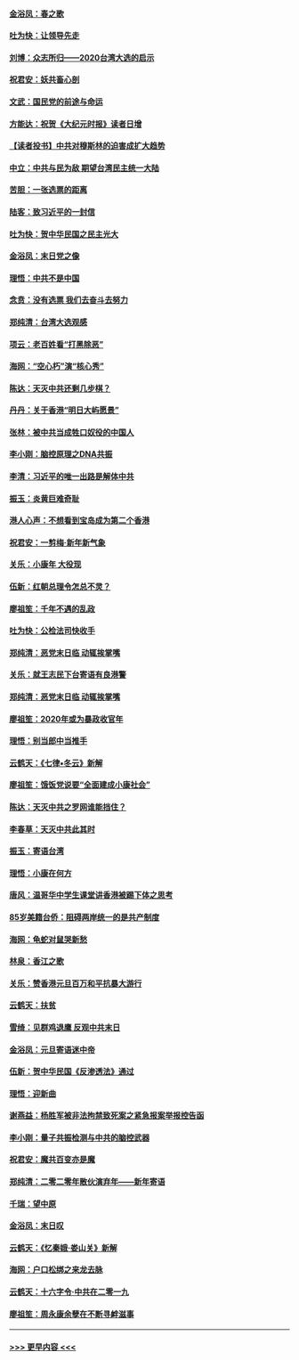 #### [金浴凤：春之歌](../pages/nsc993/n11797687.md?t=01170902) 
#### [吐为快：让领导先走](../pages/nsc993/n11797512.md?t=01170902) 
#### [刘博：众志所归——2020台湾大选的启示](../pages/nsc993/n11796878.md?t=01170902) 
#### [祝君安：妖共畜心剖](../pages/nsc993/n11794273.md?t=01170902) 
#### [文武：国民党的前途与命运](../pages/nsc993/n11794198.md?t=01170902) 
#### [方能达：祝贺《大纪元时报》读者日增](../pages/nsc993/n11793807.md?t=01170902) 
#### [【读者投书】中共对穆斯林的迫害成扩大趋势](../pages/nsc993/n11791371.md?t=01170902) 
#### [中立：中共与民为敌 期望台湾民主统一大陆](../pages/nsc993/n11790392.md?t=01170902) 
#### [苦胆：一张选票的距离](../pages/nsc993/n11788914.md?t=01170902) 
#### [陆客：致习近平的一封信](../pages/nsc993/n11788867.md?t=01170902) 
#### [吐为快：贺中华民国之民主光大](../pages/nsc993/n11788618.md?t=01170902) 
#### [金浴凤：末日党之像](../pages/nsc993/n11787475.md?t=01170902) 
#### [理悟：中共不是中国](../pages/nsc993/n11787463.md?t=01170902) 
#### [念贲：没有选票  我们去奋斗去努力](../pages/nsc993/n11787398.md?t=01170902) 
#### [郑纯清：台湾大选观感](../pages/nsc993/n11786210.md?t=01170902) 
#### [项云：老百姓看“打黑除恶”](../pages/nsc993/n11785398.md?t=01170902) 
#### [海网：“空心朽”演“核心秀”](../pages/nsc993/n11783874.md?t=01170902) 
#### [陈达：天灭中共还剩几步棋？](../pages/nsc993/n11783719.md?t=01170902) 
#### [丹丹：关于香港“明日大屿愿景”](../pages/nsc993/n11783273.md?t=01170902) 
#### [张林：被中共当成牲口奴役的中国人](../pages/nsc993/n11782397.md?t=01170902) 
#### [李小刚：脑控原理之DNA共振](../pages/nsc993/n11780962.md?t=01170902) 
#### [李清：习近平的唯一出路是解体中共](../pages/nsc993/n11780866.md?t=01170902) 
#### [振玉：炎黄巨难奇耻](../pages/nsc993/n11779632.md?t=01170902) 
#### [港人心声：不想看到宝岛成为第二个香港](../pages/nsc993/n11778817.md?t=01170902) 
#### [祝君安：一剪梅‧新年新气象](../pages/nsc993/n11776340.md?t=01170902) 
#### [关乐：小康年 大役现](../pages/nsc993/n11774213.md?t=01170902) 
#### [伍新：红朝总理令怎总不灵？](../pages/nsc993/n11770813.md?t=01170902) 
#### [廖祖笙：千年不遇的乱政](../pages/nsc993/n11770373.md?t=01170902) 
#### [吐为快：公检法司快收手](../pages/nsc993/n11770359.md?t=01170902) 
#### [郑纯清：恶党末日临 动辄挨掌嘴](../pages/nsc993/n11769912.md?t=01170902) 
#### [关乐：就王志民下台寄语有良港警](../pages/nsc993/n11769903.md?t=01170902) 
#### [郑纯清：恶党末日临 动辄挨掌嘴](../pages/nsc993/n11769356.md?t=01170902) 
#### [廖祖笙：2020年或为暴政收官年](../pages/nsc993/n11768216.md?t=01170902) 
#### [理悟：别当郎中当推手](../pages/nsc993/n11768243.md?t=01170902) 
#### [云鹤天：《七律▪冬云》新解](../pages/nsc993/n11768204.md?t=01170902) 
#### [廖祖笙：饿饭党说要“全面建成小康社会”](../pages/nsc993/n11767482.md?t=01170902) 
#### [陈达：天灭中共之罗网谁能挡住？](../pages/nsc993/n11767465.md?t=01170902) 
#### [李春草：天灭中共此其时](../pages/nsc993/n11767452.md?t=01170902) 
#### [振玉：寄语台湾](../pages/nsc993/n11767432.md?t=01170902) 
#### [理悟：小康在何方](../pages/nsc993/n11767394.md?t=01170902) 
#### [唐风：温哥华中学生课堂讲香港被踢下体之思考](../pages/nsc993/n11766848.md?t=01170902) 
#### [85岁美籍台侨：阻碍两岸统一的是共产制度](../pages/nsc993/n11765043.md?t=01170902) 
#### [海网：龟蛇对鼠哭新愁](../pages/nsc993/n11764895.md?t=01170902) 
#### [林泉：香江之歌](../pages/nsc993/n11764415.md?t=01170902) 
#### [关乐：赞香港元旦百万和平抗暴大游行](../pages/nsc993/n11764382.md?t=01170902) 
#### [云鹤天：扶贫](../pages/nsc993/n11764245.md?t=01170902) 
#### [雪绮：见群鸡退鹰  反观中共末日](../pages/nsc993/n11762112.md?t=01170902) 
#### [金浴凤：元旦寄语迷中帝](../pages/nsc993/n11761788.md?t=01170902) 
#### [伍新：贺中华民国《反渗透法》通过](../pages/nsc993/n11761994.md?t=01170902) 
#### [理悟：迎新曲](../pages/nsc993/n11761152.md?t=01170902) 
#### [谢燕益：杨胜军被非法拘禁致死案之紧急报案举报控告函](../pages/nsc993/n11756134.md?t=01170902) 
#### [李小刚：量子共振检测与中共的脑控武器](../pages/nsc993/n11754518.md?t=01170902) 
#### [祝君安：魔共百变亦是魔](../pages/nsc993/n11754469.md?t=01170902) 
#### [郑纯清：二零二零年散伙演弃年——新年寄语](../pages/nsc993/n11754195.md?t=01170902) 
#### [千瑞：望中原](../pages/nsc993/n11754159.md?t=01170902) 
#### [金浴凤：末日叹](../pages/nsc993/n11752359.md?t=01170902) 
#### [云鹤天：《忆秦娥‧娄山关》新解](../pages/nsc993/n11752348.md?t=01170902) 
#### [海网：户口松绑之来龙去脉](../pages/nsc993/n11752328.md?t=01170902) 
#### [云鹤天：十六字令‧中共在二零一九](../pages/nsc993/n11752305.md?t=01170902) 
#### [廖祖笙：周永康余孽在不断寻衅滋事](../pages/nsc993/n11751013.md?t=01170902) 

----
#### [ >>> 更早内容 <<< ](../indexes/nsc993-earlier.md)
